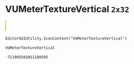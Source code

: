 # VUMeterTextureVertical `2x32`
<img src="/img/VUMeterTextureVertical.png" width=2 height=32>

``` CSharp
EditorGUIUtility.IconContent("VUMeterTextureVertical")
```
```
VUMeterTextureVertical
```
```
-711995501051180505
```
